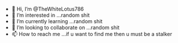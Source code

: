 - 👋 Hi, I’m @TheWhiteLotus786
- 👀 I’m interested in ...random shit
- 🌱 I’m currently learning ...random shit
- 💞️ I’m looking to collaborate on ...random shit
- 📫 How to reach me ...if u want to find me then u must be a stalker

<!---
TheWhiteLotus786/TheWhiteLotus786 is a ✨ special ✨ repository because its `README.md` (this file) appears on your GitHub profile.
You can click the Preview link to take a look at your changes.
--->
